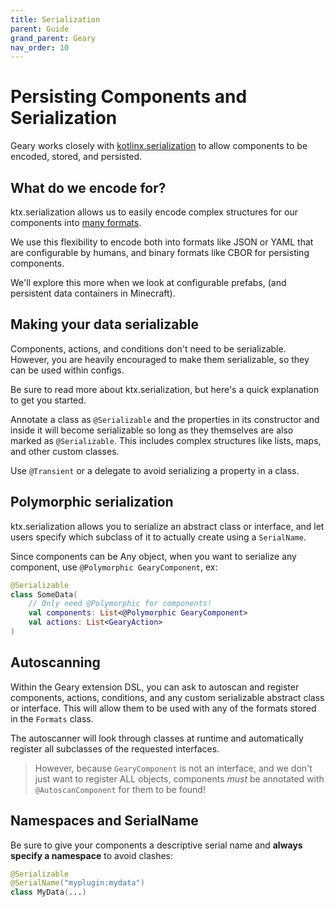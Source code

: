 ```yaml
---
title: Serialization
parent: Guide
grand_parent: Geary
nav_order: 10
---
```


# Persisting Components and Serialization

Geary works closely with [kotlinx.serialization](https://github.com/Kotlin/kotlinx.serialization) to allow components to be encoded, stored, and persisted.

## What do we encode for?

ktx.serialization allows us to easily encode complex structures for our components into [many formats](https://github.com/Kotlin/kotlinx.serialization/tree/master/formats).

We use this flexibility to encode both into formats like JSON or YAML that are configurable by humans, and binary formats like CBOR for persisting components.

We'll explore this more when we look at configurable prefabs, (and persistent data containers in Minecraft).

## Making your data serializable

Components, actions, and conditions don't need to be serializable. However, you are heavily encouraged to make them serializable, so they can be used within configs.

Be sure to read more about ktx.serialization, but here's a quick explanation to get you started.

Annotate a class as `@Serializable` and the properties in its constructor and inside it will become serializable so long as they themselves are also marked as `@Serializable`. This includes complex structures like lists, maps, and other custom classes.

Use `@Transient` or a delegate to avoid serializing a property in a class.

## Polymorphic serialization

ktx.serialization allows you to serialize an abstract class or interface, and let users specify which subclass of it to actually create using a `SerialName`.

Since components can be Any object, when you want to serialize any component, use `@Polymorphic GearyComponent`, ex:

```kotlin
@Serializable
class SomeData(
    // Only need @Polymorphic for components!
    val components: List<@Polymorphic GearyComponent>
    val actions: List<GearyAction>
)
```

## Autoscanning

Within the Geary extension DSL, you can ask to autoscan and register components, actions, conditions, and any custom serializable abstract class or interface. This will allow them to be used with any of the formats stored in the `Formats` class.

The autoscanner will look through classes at runtime and automatically register all subclasses of the requested interfaces.

> However, because `GearyComponent` is not an interface, and we don't just want to register ALL objects, components *must* be annotated with `@AutoscanComponent` for them to be found!

## Namespaces and SerialName

Be sure to give your components a descriptive serial name and **always specify a namespace** to avoid clashes:

```kotlin
@Serializable
@SerialName("myplugin:mydata")
class MyData(...)
```
